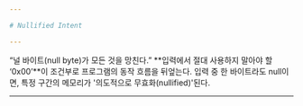 ```yaml
---

# Nullified Intent

---
```


“널 바이트(null byte)가 모든 것을 망친다.”
**입력에서 절대 사용하지 말아야 할 ‘0x00’**이 조건부로 프로그램의 동작 흐름을 뒤엎는다.
입력 중 한 바이트라도 null이면, 특정 구간의 메모리가 '의도적으로 무효화(nullified)'된다.

---